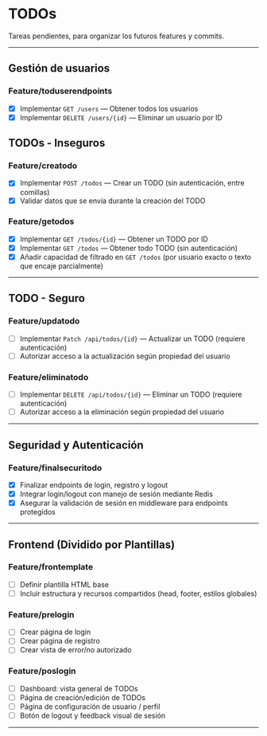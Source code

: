 # TODOs

Tareas pendientes, para organizar los futuros features y commits.

---

## Gestión de usuarios

### Feature/toduserendpoints
- [X] Implementar `GET /users` — Obtener todos los usuarios
- [X] Implementar `DELETE /users/{id}` — Eliminar un usuario por ID

## TODOs - Inseguros

### Feature/creatodo
- [X] Implementar `POST /todos` — Crear un TODO (sin autenticación, entre comillas)
- [X] Validar datos que se envía durante la creación del TODO

### Feature/getodos
- [X] Implementar `GET /todos/{id}` — Obtener un TODO por ID
- [X] Implementar `GET /todos` — Obtener todo TODO (sin autenticación)
- [X] Añadir capacidad de filtrado en `GET /todos` (por usuario exacto o texto que encaje parcialmente)

---

## TODO - Seguro

### Feature/updatodo
- [ ] Implementar `Patch /api/todos/{id}` — Actualizar un TODO (requiere autenticación)
- [ ] Autorizar acceso a la actualización según propiedad del usuario

### Feature/eliminatodo
- [ ] Implementar `DELETE /api/todos/{id}` — Eliminar un TODO (requiere autenticación)
- [ ] Autorizar acceso a la eliminación según propiedad del usuario

---

## Seguridad y Autenticación

### Feature/finalsecuritodo
- [X] Finalizar endpoints de login, registro y logout
- [X] Integrar login/logout con manejo de sesión mediante Redis
- [X] Asegurar la validación de sesión en middleware para endpoints protegidos

---

## Frontend (Dividido por Plantillas)

### Feature/frontemplate
- [ ] Definir plantilla HTML base
- [ ] Incluir estructura y recursos compartidos (head, footer, estilos globales)

### Feature/prelogin
- [ ] Crear página de login
- [ ] Crear página de registro
- [ ] Crear vista de error/no autorizado

### Feature/poslogin
- [ ] Dashboard: vista general de TODOs
- [ ] Página de creación/edición de TODOs
- [ ] Página de configuración de usuario / perfil
- [ ] Botón de logout y feedback visual de sesión

---